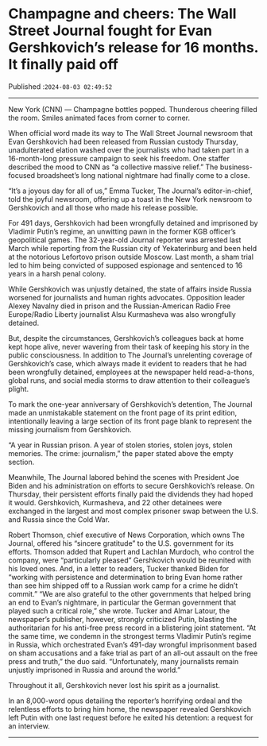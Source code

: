 # Champagne and cheers: The Wall Street Journal fought for Evan Gershkovich’s release for 16 months. It finally paid off

Published :`2024-08-03 02:49:52`

---

New York (CNN) — Champagne bottles popped. Thunderous cheering filled the room. Smiles animated faces from corner to corner.

When official word made its way to The Wall Street Journal newsroom that Evan Gershkovich had been released from Russian custody Thursday, unadulterated elation washed over the journalists who had taken part in a 16-month-long pressure campaign to seek his freedom. One staffer described the mood to CNN as “a collective massive relief.” The business-focused broadsheet’s long national nightmare had finally come to a close.

“It’s a joyous day for all of us,” Emma Tucker, The Journal’s editor-in-chief, told the joyful newsroom, offering up a toast in the New York newsroom to Gershkovich and all those who made his release possible.

For 491 days, Gershkovich had been wrongfully detained and imprisoned by Vladimir Putin’s regime, an unwitting pawn in the former KGB officer’s geopolitical games. The 32-year-old Journal reporter was arrested last March while reporting from the Russian city of Yekaterinburg and been held at the notorious Lefortovo prison outside Moscow. Last month, a sham trial led to him being convicted of supposed espionage and sentenced to 16 years in a harsh penal colony.

While Gershkovich was unjustly detained, the state of affairs inside Russia worsened for journalists and human rights advocates. Opposition leader Alexey Navalny died in prison and the Russian-American Radio Free Europe/Radio Liberty journalist Alsu Kurmasheva was also wrongfully detained.

But, despite the circumstances, Gershkovich’s colleagues back at home kept hope alive, never wavering from their task of keeping his story in the public consciousness. In addition to The Journal’s unrelenting coverage of Gershkovich’s case, which always made it evident to readers that he had been wrongfully detained, employees at the newspaper held read-a-thons, global runs, and social media storms to draw attention to their colleague’s plight.

To mark the one-year anniversary of Gershkovich’s detention, The Journal made an unmistakable statement on the front page of its print edition, intentionally leaving a large section of its front page blank to represent the missing journalism from Gershkovich.

“A year in Russian prison. A year of stolen stories, stolen joys, stolen memories. The crime: journalism,” the paper stated above the empty section.

Meanwhile, The Journal labored behind the scenes with President Joe Biden and his administration on efforts to secure Gershkovich’s release. On Thursday, their persistent efforts finally paid the dividends they had hoped it would. Gershkovich, Kurmasheva, and 22 other detainees were exchanged in the largest and most complex prisoner swap between the U.S. and Russia since the Cold War.

Robert Thomson, chief executive of News Corporation, which owns The Journal, offered his “sincere gratitude” to the U.S. government for its efforts. Thomson added that Rupert and Lachlan Murdoch, who control the company, were “particularly pleased” Gershkovich would be reunited with his loved ones. And, in a letter to readers, Tucker thanked Biden for “working with persistence and determination to bring Evan home rather than see him shipped off to a Russian work camp for a crime he didn’t commit.” “We are also grateful to the other governments that helped bring an end to Evan’s nightmare, in particular the German government that played such a critical role,” she wrote. Tucker and Almar Latour, the newspaper’s publisher, however, strongly criticized Putin, blasting the authoritarian for his anti-free press record in a blistering joint statement. “At the same time, we condemn in the strongest terms Vladimir Putin’s regime in Russia, which orchestrated Evan’s 491-day wrongful imprisonment based on sham accusations and a fake trial as part of an all-out assault on the free press and truth,” the duo said. “Unfortunately, many journalists remain unjustly imprisoned in Russia and around the world.”

Throughout it all, Gershkovich never lost his spirit as a journalist.

In an 8,000-word opus detailing the reporter’s horrifying ordeal and the relentless efforts to bring him home, the newspaper revealed Gershkovich left Putin with one last request before he exited his detention: a request for an interview.

---

